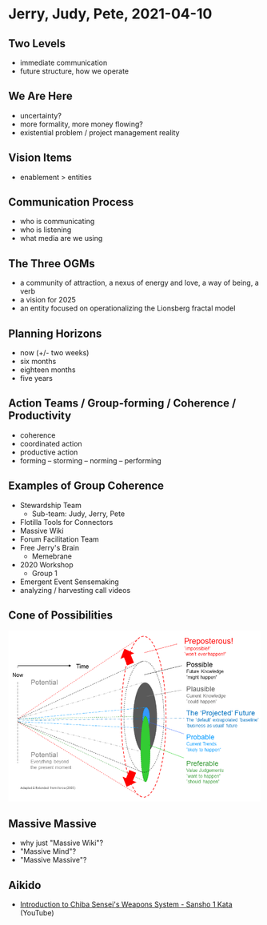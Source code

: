 # Jerry, Judy, Pete, 2021-04-10

## Two Levels

- immediate communication
- future structure, how we operate

## We Are Here

- uncertainty?
- more formality, more money flowing?
- existential problem / project management reality

## Vision Items

- enablement > entities

## Communication Process

- who is communicating
- who is listening
- what media are we using

## The Three OGMs

- a community of attraction, a nexus of energy and love, a way of being, a verb
- a vision for 2025
- an entity focused on operationalizing the Lionsberg fractal model

## Planning Horizons

- now (+/- two weeks)
- six months
- eighteen months
- five years

## Action Teams / Group-forming / Coherence / Productivity

- coherence
- coordinated action
- productive action
- forming – storming – norming – performing

## Examples of Group Coherence

- Stewardship Team
    - Sub-team: Judy, Jerry, Pete
- Flotilla Tools for Connectors
- Massive Wiki
- Forum Facilitation Team
- Free Jerry's Brain
    - Memebrane
- 2020 Workshop
    - Group 1
- Emergent Event Sensemaking
- analyzing / harvesting call videos

## Cone of Possibilities

![Cone of Possibilities](attachments/Cone%20of%20Possibilities%20-%20Voroscope.png)

## Massive Massive

- why just "Massive Wiki"?
- "Massive Mind"?
- "Massive Massive"?

## Aikido

- [Introduction to Chiba Sensei's Weapons System \- Sansho 1 Kata](https://www.youtube.com/watch?v=8Sh62-ZuK_0) (YouTube)

